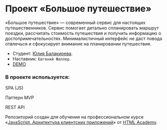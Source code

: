 # Проект «Большое путешествие»

«Большое путешествие» — современный сервис для настоящих путешественников. Сервис помогает детально спланировать маршрут поездки, рассчитать стоимость путешествия и получить информацию о достопримечательностях. Минималистичный интерфейс не даст повода отвлечься и сфокусирует внимание на планировании путешествия.

- Студент: [Юлия Балакирева](https://up.htmlacademy.ru/ecmascript/17/user/1866585).
- Наставник: `Евгений Фаллер`.
- [DEMO](https://yulya163.github.io/1866585-six-cities-10)

### В проекте используется:

SPA (JS)

Паттерн MVP

REST API

Репозиторий создан для обучения на профессиональном курсе «[JavaScript. Архитектура клиентских приложений](https://htmlacademy.ru/intensive/ecmascript)» от [HTML Academy](https://htmlacademy.ru).

[check-image]: https://github.com/htmlacademy-ecmascript/1866585-big-trip-17/workflows/Project%20check/badge.svg?branch=master
[check-url]: https://github.com/htmlacademy-ecmascript/1866585-big-trip-17/actions
